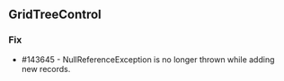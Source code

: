 ## GridTreeControl

### Fix

* \#143645 - NullReferenceException is no longer thrown while adding new records.
